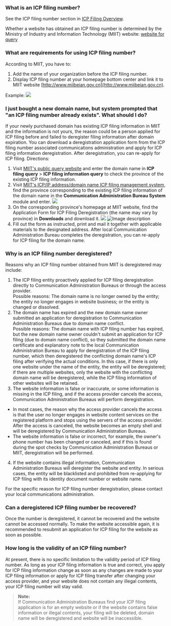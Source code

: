 ### What is an ICP filing number?
See the ICP filing number section in [ICP Filing Overview](https://cloud.tencent.com/document/product/243/18907).

Whether a website has obtained an ICP filing number is determined by the Ministry of Industry and Information Technology (MIIT) website: [website for query](http://www.miitbeian.gov.cn/publish/query/indexFirst.action)

### What are requirements for using ICP filing number?
According to MIIT, you have to:
1. Add the name of your organization before the ICP filing number.
2. Display ICP filing number at your homepage bottom center and link it to MIIT website [http://www.miibeian.gov.cn](http://www.miibeian.gov.cn).

Example:
![](https://main.qcloudimg.com/raw/9886de755cbb755f417648f7b6cb9086.png)
### I just bought a new domain name, but system prompted that "an ICP filing number already exists". What should I do?
If your newly purchased domain has existing ICP filing information in MIIT and the information is not yours, the reason could be a person applied for ICP filing before and failed to deregister filing information after domain expiration. You can download a deregistration application form from the ICP filing number associated communications administration and apply for ICP filing information deregistration. After deregistration, you can re-apply for ICP filing. Directions: 
1. Visit [MIIT's public query website](http://www.miitbeian.gov.cn/publish/query/indexFirst.action) and enter the domain name in **ICP filing query** > **ICP filing information query** to check the province of the existing ICP filing information.  
2. Visit [MIIT's ICP/IP address/domain name ICP filing management system](http://www.miibeian.gov.cn/), find the province corresponding to the existing ICP filing information of the domain name in the **Communication Administration Bureau System** module and enter.
![](https://main.qcloudimg.com/raw/1618b3834d8fa26fd5999f576b2eed4b.png)
3. On the corresponding province's homepage at MIIT website, find the Application Form for ICP Filing Deregistration (the name may vary by province) in **Downloads** and download it.
![](https://main.qcloudimg.com/raw/2e1d883c289efebc6fe42babd5121483.png)
![Image description](//bot1024-1253841380.file.myqcloud.com/5983d3a0033e0.jpg)   
4. Fill out the form as instructed, print and mail it together with applicable materials to the designated address. After local Communication Administration Bureau completes the deregistration, you can re-apply for ICP filing for the domain name.

### Why is an ICP filing number deregistered?
Reasons why an ICP filing number obtained from MIIT is deregistered may include:  
1. The ICP filing entity proactively applied for ICP filing deregistration directly to Communication Administration Bureaus or through the access provider.         
Possible reasons: The domain name is no longer owned by the entity; the entity no longer engages in website business; or the entity is changed or dissolved.   
2. The domain name has expired and the new domain name owner submitted an application for deregistration to Communication Administration Bureaus due to domain name conflict.    
Possible reasons: The domain name with ICP filing number has expired, but the new domain name owner couldn't submit an application for ICP filing (due to domain name conflict), so they submitted the domain name certificate and explanatory note to the local Communication Administration Bureau to apply for deregistration of the ICP filing number, which then deregistered the conflicting domain name's ICP filing after verifying the actual conditions. In this case, if there is only one website under the name of the entity, the entity will be deregistered; if there are multiple websites, only the website with the conflicting domain name will be deregistered, while the ICP filing information of other websites will be retained.    
3. The website information is false or inaccurate, or some information is missing in the ICP filing, and if the access provider cancels the access, Communication Administration Bureaus will perform deregistration.    
 - In most cases, the reason why the access provider cancels the access is that the user no longer engages in website content services on the registered platform and stops using the servers of the access provider. After the access is canceled, the website becomes an empty shell and will be deregistered by Communication Administration Bureaus.    
 - The website information is false or incorrect, for example, the owner's phone number has been changed or canceled, and if this is found during the spot checks by Communication Administration Bureaus or MIIT, deregistration will be performed.  
4. If the website contains illegal information, Communication Administration Bureaus will deregister the website and entity. In serious cases, the entity will be blacklisted and prohibited from re-applying for ICP filing with its identity document number or website name.

For the specific reason for ICP filing number deregistration, please contact your local communications administration.

### Can a deregistered ICP filing number be recovered?
Once the number is deregistered, it cannot be recovered and the website cannot be accessed normally. To make the website accessible again, it is recommended to resubmit an application for ICP filing for the website as soon as possible.

### How long is the validity of an ICP filing number?
At present, there is no specific limitation to the validity period of ICP filing number. As long as your ICP filing information is true and correct, you apply for ICP filing information change as soon as any changes are made to your ICP filing information or apply for ICP filing transfer after changing your access provider, and your website does not contain any illegal contents, your ICP filing number will stay valid.
>**Note:**  
> If Communication Administration Bureaus find your ICP filing application is for an empty website or if the website contains false information or illegal contents, your filing will be deleted, domain name will be deregistered and website will be inaccessible.

